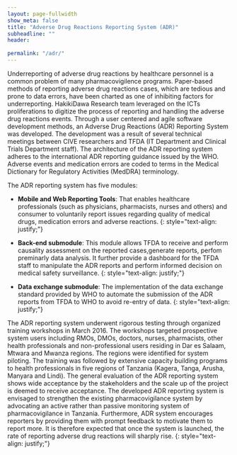 ```yaml
---
layout: page-fullwidth
show_meta: false
title: "Adverse Drug Reactions Reporting System (ADR)"
subheadline: ""
header:
   
permalink: "/adr/"
---
```


Underreporting of adverse drug reactions by healthcare personnel is a common problem of many pharmacovigilence programs. Paper-based methods of reporting adverse drug reactions cases, which are tedious and prone to data errors, have been charted as one of inhibiting factors for underreporting. HakikiDawa Research team leveraged on the ICTs proliferations to digitize the process of reporting and handling the adverse drug reactions events. Through a user centered and agile software development methods, an Adverse Drug Reactions (ADR) Reporting System was developed. The development was a result of several technical meetings between CIVE researchers and TFDA (IT Department and Clinical Trials Department staff). The architecture of the ADR reporting system adheres to the international ADR reporting guidance issued by the WHO. Adverse events and medication errors are coded to terms in the Medical Dictionary for Regulatory Activities (MedDRA) terminology.

The ADR reporting system has five modules:

* **Mobile and Web Reporting Tools**: That enables healthcare professionals (such as physicians, pharmacists, nurses and others) and consumer  to voluntarily report issues​ ​regarding quality of medical drugs, medication errors and adverse reactions.
{: style="text-align: justify;"}

* **Back-end submodule**: This module allows TFDA to receive and perform causality assessment on the reported cases,generate reports, perfom preminarly data analysis. It further  provide a dashboard for the TFDA ​staff ​to manipulate the ADR reports and perform informed decision on medical safety surveillance​.
{: style="text-align: justify;"}


* **Data exchange submodule**: The implementation of the data exchange standard provided by WHO to automate the submission of
the ADR reports from TFDA to WHO to avoid re-entry of data.
{: style="text-align: justify;"}

The ADR reporting system underwent rigorous testing through organized training workshops in
March 2016. The workshops targeted prospective system users including RMOs, DMOs, doctors, nurses, pharmacists, other health professionals and non-professional users residing in Dar es Salaam, Mtwara and Mwanza regions. The regions were identified for system piloting. The training was followed by extensive capacity building programs to health professionals in five regions of Tanzania (Kagera, Tanga, Arusha, Manyara and Lindi). The general evaluation of the ADR reporting system shows wide acceptance by the stakeholders and the scale up of the project is deemed to receive acceptance. The developed ADR reporting system is envisaged to strengthen the existing pharmacovigilance system by advocating an active rather than passive monitoring system of pharmacovigilance in Tanzania. Furthermore, ADR system encourages reporters by providing them with prompt feedback to motivate them to report more. It is therefore expected that once the system is launched, the rate of reporting adverse drug reactions will sharply rise.
{: style="text-align: justify;"}